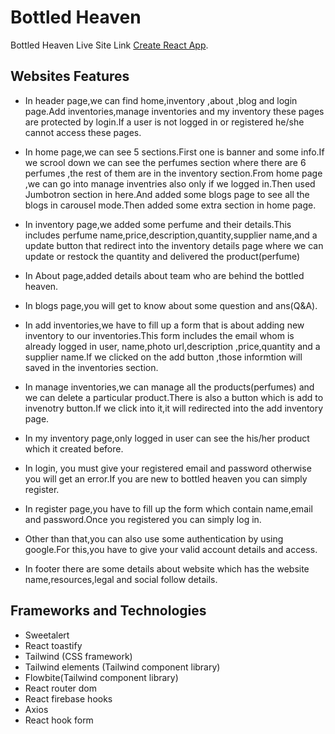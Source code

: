 # Bottled Heaven

Bottled Heaven Live Site Link [Create React App](https://bottled-heaven.web.app).

## Websites Features

* In header page,we can find home,inventory ,about ,blog and login page.Add inventories,manage inventories and my inventory these pages are protected by login.If a user is not logged in or registered he/she cannot access these pages.

* In home page,we can see 5 sections.First one is banner and some info.If we scrool down we can see the perfumes section where there are 6 perfumes ,the rest of them are in the inventory section.From home page ,we can go into manage inventries also only if we logged in.Then used Jumbotron section in here.And added some blogs page to see all the blogs in carousel mode.Then added some extra section in home page.

* In inventory page,we added some perfume and their details.This includes perfume name,price,description,quantity,supplier name,and a update button that redirect into the inventory details page where we can update or restock the quantity and delivered the product(perfume)

* In About page,added details about team who are behind the bottled heaven.

* In blogs page,you will get to know about some question and ans(Q&A).

* In add inventories,we have to fill up a form that is about adding new inventory to our inventories.This form includes the email whom is already logged in user, name,photo url,description ,price,quantity and a supplier name.If we clicked on the add button ,those informtion will saved in the inventories section.

* In manage inventories,we can manage all the products(perfumes) and we can delete a particular product.There is also a button which is add to invenotry button.If we click into it,it will redirected into the add inventory page.

* In my inventory page,only logged in user can see the his/her product which it created before.

* In login, you must give your registered email and password otherwise you will get an error.If you are new to bottled heaven you can simply register.

* In register page,you have to fill up the form which contain name,email and password.Once you registered you can simply log in.

* Other than that,you can also use some authentication by using google.For this,you have to give your valid account details and access.

* In footer there are some details about website which has the website name,resources,legal and social follow details.


## Frameworks and Technologies
* Sweetalert
* React toastify
* Tailwind (CSS framework)
* Tailwind elements (Tailwind component library)
* Flowbite(Tailwind component library)
* React router dom
* React firebase hooks
* Axios
* React hook form

